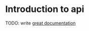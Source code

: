# Introduction to api

TODO: write [great documentation](https://jacobian.org/writing/what-to-write/)
